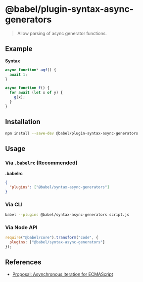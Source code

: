 # @babel/plugin-syntax-async-generators

> Allow parsing of async generator functions.

## Example

**Syntax**

```javascript
async function* agf() {
  await 1;
}
```

```js
async function f() {
  for await (let x of y) {
    g(x);
  }
}
```

## Installation

```sh
npm install --save-dev @babel/plugin-syntax-async-generators
```

## Usage

### Via `.babelrc` (Recommended)

**.babelrc**

```json
{
  "plugins": ["@babel/syntax-async-generators"]
}
```

### Via CLI

```sh
babel --plugins @babel/syntax-async-generators script.js
```

### Via Node API

```javascript
require("@babel/core").transform("code", {
  plugins: ["@babel/syntax-async-generators"]
});
```

## References

* [Proposal: Asynchronous iteration for ECMAScript](https://github.com/tc39/proposal-async-iteration)
